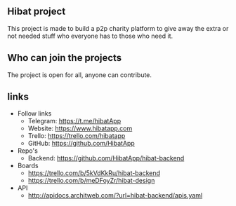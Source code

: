 ## Hibat project

This project is made to build a p2p charity platform to give away the extra or not needed stuff who everyone has to those who need it.

## Who can join the projects
The project is open for all, anyone can contribute.

## links

 - Follow links
   - Telegram: https://t.me/hibatApp
   - Website: https://www.hibatapp.com
   - Trello: https://trello.com/hibatapp
   - GitHub: https://github.com/HibatApp
 - Repo's
   - Backend: https://github.com/HibatApp/hibat-backend
 - Boards
   - https://trello.com/b/5kVdKkRu/hibat-backend
   - https://trello.com/b/meDFoyZr/hibat-design
 - API
   - http://apidocs.architweb.com/?url=hibat-backend/apis.yaml

